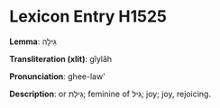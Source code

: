 # Lexicon Entry H1525

**Lemma**: גִּילָה

**Transliteration (xlit)**: gîylâh

**Pronunciation**: ghee-law'

**Description**:
or גִּילַת; feminine of גִּיל; joy; joy, rejoicing.
